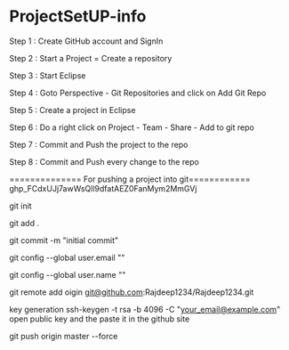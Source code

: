 # ProjectSetUP-info
Step 1 : Create GitHub account and SignIn

Step 2 : Start a Project = Create a repository

Step 3 : Start Eclipse

Step 4 : Goto Perspective - Git Repositories and click on Add Git Repo

Step 5 : Create a project in Eclipse

Step 6 : Do a right click on Project - Team - Share - Add to git repo

Step 7 : Commit and Push the project to the repo

Step 8 : Commit and Push every change to the repo

============== For pushing a project into git============
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

git init

git add .

git commit -m "initial commit"

git config --global user.email ""

git config --global user.name ""

git remote add oigin git@github.com:Rajdeep1234/Rajdeep1234.git

 
key generation 
  ssh-keygen -t rsa -b 4096 -C "your_email@example.com"
  open public key and the paste it in the github site
  

git push origin master --force
